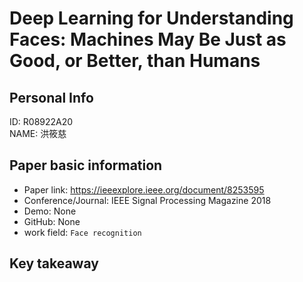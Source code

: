 # Deep Learning for Understanding Faces: Machines May Be Just as Good, or Better, than Humans

## Personal Info
ID: R08922A20  
NAME: 洪筱慈 

## Paper basic information

- Paper link: https://ieeexplore.ieee.org/document/8253595
- Conference/Journal: IEEE Signal Processing Magazine 2018
- Demo: None
- GitHub: None
- work field: `Face recognition`


## Key takeaway